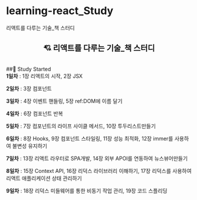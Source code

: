 # learning-react_Study
리액트를 다루는 기술_책 스터디

<div align="center">
  <h2>
    💘 <strong>리액트를 다루는 기술_책 스터디</strong>
  </h2>
</div>
<br/>
##📓 Study Started
<br/>
<strong>1일차</strong> :  1장 리액트의 시작, 2장 JSX

<strong>2일차</strong> : 3장 컴포넌트

<strong>3일차</strong> : 4장 이벤트 핸들링, 5장 ref:DOM에 이름 달기

<strong>4일차</strong> : 6장 컴포넌트 반복

<strong>5일차</strong> : 7장 컴포넌트의 라이프 사이클 메서드, 10장 투두리스트만들기

<strong>6일차</strong> : 8장 Hooks, 9장 컴포넌트 스타일링, 11장 성능 최적화, 12장 immer를 사용하여 불변성 유지하기

<strong>7일차</strong> : 13장 리액트 라우터로 SPA개발, 14장 외부 APOI를 연동하여 뉴스뷰어만들기

<strong>8일차</strong> : 15장 Context API, 16장 리덕스 라이브러리 이해하기, 17장 리덕스를 사용하여 리액트 애플리케이션 상태 관리하기

<strong>9일차</strong> : 18장 리덕스 미들웨어를 통한 비동기 작업 관리, 19장 코드 스플리딩
